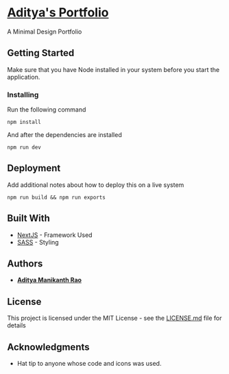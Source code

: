 # [Aditya's Portfolio](https://aditya2810.me)

A Minimal Design Portfolio

## Getting Started

Make sure that you have Node installed in your system before you start the application.

### Installing

Run the following command

```
npm install
```

And after the dependencies are installed

```
npm run dev
```

## Deployment

Add additional notes about how to deploy this on a live system

```
npm run build && npm run exports
```

## Built With

* [NextJS](https://nextjs.org/docs) - Framework Used
* [SASS](https://sass-lang.com/documentation) - Styling

## Authors

* [**Aditya Manikanth Rao**](https://github.com/AdityaManikanth2180)

## License

This project is licensed under the MIT License - see the [LICENSE.md](LICENSE.md) file for details

## Acknowledgments

* Hat tip to anyone whose code and icons was used.


